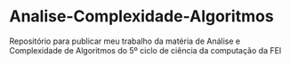 # Analise-Complexidade-Algoritmos
Repositório para publicar meu trabalho da matéria de Análise e Complexidade de Algoritmos do 5º ciclo de ciência da computação da FEI
